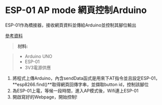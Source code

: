 ESP-01 AP mode 網頁控制Arduino
===================


ESP-01作為橋接器，接收網頁資料並傳給Arduino並控制其腳位輸出

[參考資料](http://allaboutee.com/2015/01/02/esp8266-arduino-led-control-from-webpage/)


> **材料:**

> - Arduino UNO
> - ESP-01
> - 3V3電源供應

 1. 將程式上傳Arduino，內含sendData函式是用來下AT指令並且設定ESP-01，**esp8266.find()**取得網頁回傳字串，並擷取button id，控制該腳位
 2.  為ESP-01上電，等候一段時間，進入AP模式後，Wifi連上ESP-01
 3. 開啟寫好的Webpage，開始控制!
 

